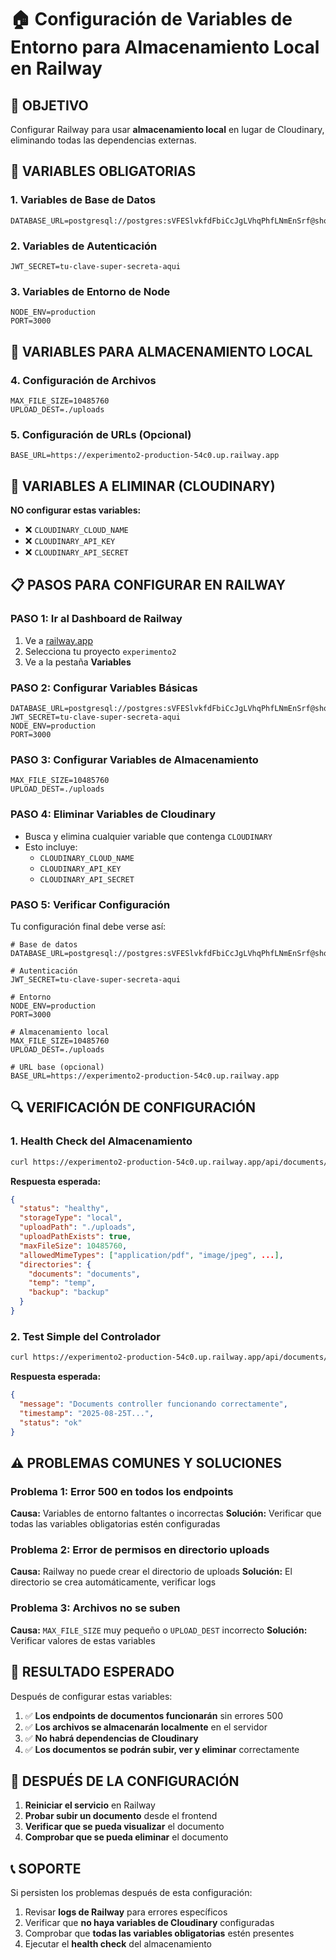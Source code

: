 # 🏠 Configuración de Variables de Entorno para Almacenamiento Local en Railway

## 🎯 **OBJETIVO**
Configurar Railway para usar **almacenamiento local** en lugar de Cloudinary, eliminando todas las dependencias externas.

## 🔧 **VARIABLES OBLIGATORIAS**

### **1. Variables de Base de Datos**
```env
DATABASE_URL=postgresql://postgres:sVFESlvkfdFbiCcJgLVhqPhfLNmEnSrf@shortline.proxy.rlwy.net:31832/railway
```

### **2. Variables de Autenticación**
```env
JWT_SECRET=tu-clave-super-secreta-aqui
```

### **3. Variables de Entorno de Node**
```env
NODE_ENV=production
PORT=3000
```

## 📁 **VARIABLES PARA ALMACENAMIENTO LOCAL**

### **4. Configuración de Archivos**
```env
MAX_FILE_SIZE=10485760
UPLOAD_DEST=./uploads
```

### **5. Configuración de URLs (Opcional)**
```env
BASE_URL=https://experimento2-production-54c0.up.railway.app
```

## 🚫 **VARIABLES A ELIMINAR (CLOUDINARY)**

**NO configurar estas variables:**
- ❌ `CLOUDINARY_CLOUD_NAME`
- ❌ `CLOUDINARY_API_KEY`
- ❌ `CLOUDINARY_API_SECRET`

## 📋 **PASOS PARA CONFIGURAR EN RAILWAY**

### **PASO 1: Ir al Dashboard de Railway**
1. Ve a [railway.app](https://railway.app)
2. Selecciona tu proyecto `experimento2`
3. Ve a la pestaña **Variables**

### **PASO 2: Configurar Variables Básicas**
```env
DATABASE_URL=postgresql://postgres:sVFESlvkfdFbiCcJgLVhqPhfLNmEnSrf@shortline.proxy.rlwy.net:31832/railway
JWT_SECRET=tu-clave-super-secreta-aqui
NODE_ENV=production
PORT=3000
```

### **PASO 3: Configurar Variables de Almacenamiento**
```env
MAX_FILE_SIZE=10485760
UPLOAD_DEST=./uploads
```

### **PASO 4: Eliminar Variables de Cloudinary**
- Busca y elimina cualquier variable que contenga `CLOUDINARY`
- Esto incluye:
  - `CLOUDINARY_CLOUD_NAME`
  - `CLOUDINARY_API_KEY`
  - `CLOUDINARY_API_SECRET`

### **PASO 5: Verificar Configuración**
Tu configuración final debe verse así:

```env
# Base de datos
DATABASE_URL=postgresql://postgres:sVFESlvkfdFbiCcJgLVhqPhfLNmEnSrf@shortline.proxy.rlwy.net:31832/railway

# Autenticación
JWT_SECRET=tu-clave-super-secreta-aqui

# Entorno
NODE_ENV=production
PORT=3000

# Almacenamiento local
MAX_FILE_SIZE=10485760
UPLOAD_DEST=./uploads

# URL base (opcional)
BASE_URL=https://experimento2-production-54c0.up.railway.app
```

## 🔍 **VERIFICACIÓN DE CONFIGURACIÓN**

### **1. Health Check del Almacenamiento**
```bash
curl https://experimento2-production-54c0.up.railway.app/api/documents/health/storage
```

**Respuesta esperada:**
```json
{
  "status": "healthy",
  "storageType": "local",
  "uploadPath": "./uploads",
  "uploadPathExists": true,
  "maxFileSize": 10485760,
  "allowedMimeTypes": ["application/pdf", "image/jpeg", ...],
  "directories": {
    "documents": "documents",
    "temp": "temp",
    "backup": "backup"
  }
}
```

### **2. Test Simple del Controlador**
```bash
curl https://experimento2-production-54c0.up.railway.app/api/documents/test-simple
```

**Respuesta esperada:**
```json
{
  "message": "Documents controller funcionando correctamente",
  "timestamp": "2025-08-25T...",
  "status": "ok"
}
```

## ⚠️ **PROBLEMAS COMUNES Y SOLUCIONES**

### **Problema 1: Error 500 en todos los endpoints**
**Causa:** Variables de entorno faltantes o incorrectas
**Solución:** Verificar que todas las variables obligatorias estén configuradas

### **Problema 2: Error de permisos en directorio uploads**
**Causa:** Railway no puede crear el directorio de uploads
**Solución:** El directorio se crea automáticamente, verificar logs

### **Problema 3: Archivos no se suben**
**Causa:** `MAX_FILE_SIZE` muy pequeño o `UPLOAD_DEST` incorrecto
**Solución:** Verificar valores de estas variables

## 🎯 **RESULTADO ESPERADO**

Después de configurar estas variables:

1. ✅ **Los endpoints de documentos funcionarán** sin errores 500
2. ✅ **Los archivos se almacenarán localmente** en el servidor
3. ✅ **No habrá dependencias de Cloudinary**
4. ✅ **Los documentos se podrán subir, ver y eliminar** correctamente

## 🔄 **DESPUÉS DE LA CONFIGURACIÓN**

1. **Reiniciar el servicio** en Railway
2. **Probar subir un documento** desde el frontend
3. **Verificar que se pueda visualizar** el documento
4. **Comprobar que se pueda eliminar** el documento

## 📞 **SOPORTE**

Si persisten los problemas después de esta configuración:

1. Revisar **logs de Railway** para errores específicos
2. Verificar que **no haya variables de Cloudinary** configuradas
3. Comprobar que **todas las variables obligatorias** estén presentes
4. Ejecutar el **health check** del almacenamiento



